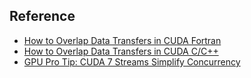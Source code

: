 ## Reference ##
* [How to Overlap Data Transfers in CUDA Fortran](https://developer.nvidia.com/blog/how-overlap-data-transfers-cuda-fortran/)
* [How to Overlap Data Transfers in CUDA C/C++](https://developer.nvidia.com/blog/how-overlap-data-transfers-cuda-cc/)
* [GPU Pro Tip: CUDA 7 Streams Simplify Concurrency](https://developer.nvidia.com/blog/gpu-pro-tip-cuda-7-streams-simplify-concurrency/)
